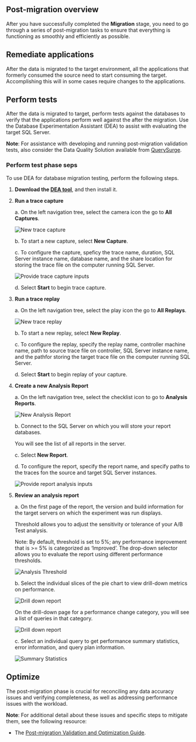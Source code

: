 ## Post-migration overview

After you have successfully completed the **Migration** stage, you need to go through a series of post-migration tasks to ensure that everything is functioning as smoothly and efficiently as possible.

## Remediate applications

After the data is migrated to the target environment, all the applications that formerly consumed the source need to start consuming the target. Accomplishing this will in some cases require changes to the applications.

## Perform tests

After the data is migrated to target, perform tests against the databases to verify that the applications perform well against the after the migration.
Use the Database Experimentation Assistant (DEA) to assist with evaluating the target SQL Server.

**Note**: For assistance with developing and running post-migration validation tests, also consider the Data Quality Solution available from [QuerySurge](http://www.querysurge.com/company/partners/microsoft). 

### Perform test phase seps

To use DEA for database migration testing, perform the following steps.

1. **Download the [DEA tool](https://www.microsoft.com/en-us/download/details.aspx?id=54090)**, and then install it.

2. **Run a trace capture**

    a. On the left navigation tree, select the camera icon the go to **All Captures**.
    
    ![New trace capture](https://mpbdevcontent.azureedge.net/Images/scenario-assets/deanewcapture.png)
    
    b. To start a new capture, select **New Capture**.
    
    c. To configure the capture, speficy the trace name, duration, SQL Server instance name, database name, and the share location for storing the trace file on the computer running SQL Server.
    
    ![Provide trace capture inputs](https://mpbdevcontent.azureedge.net/Images/scenario-assets/deacaptureinputs.png)
    
    d. Select **Start** to begin trace capture.

3. **Run a trace replay**
    
    a. On the left navigation tree, select the play icon the go to **All Replays**.
    
    ![New trace replay](https://mpbdevcontent.azureedge.net/Images/scenario-assets/deanewreplay.png)
    
    b. To start a new replay, select **New Replay**.
    
    c. To configure the replay, specify the replay name, controller machine name, path to source trace file on controller, SQL Server instance name, and the pathfor storing the target trace file on the computer running SQL Server.
    
    d. Select **Start** to begin replay of your capture.
    
 4. **Create a new Analysis Report**
 
    a. On the left navigation tree, select the checklist icon to go to **Analysis Reports**. 
    
    ![New Analysis Report](https://mpbdevcontent.azureedge.net/Images/scenario-assets/deanewanalysis.png)
    
    b. Connect to the SQL Server on which you will store your report databases.
    
    You will see the list of all reports in the server.
    
    c. Select **New Report**.
    
    d. To configure the report, specify the report name, and specify paths to the traces fon the source and target SQL Server instances.
    
    ![Provide report analysis inputs](https://mpbdevcontent.azureedge.net/Images/scenario-assets/deaanalysisinput.png)
    
 5. **Review an analysis report**
 
    a. On the first page of the report, the version and build information for the target servers on which the experiment was run displays.
    
    Threshold allows you to adjust the sensitivity or tolerance of your A/B Test analysis. 
    
    Note: By default, threshold is set to 5%; any performance improvement that is >= 5% is categorized as ‘Improved’. The drop-down selector allows you to evaluate the report using different performance thresholds.
       
    ![Analysis Threshold](https://mpbdevcontent.azureedge.net/Images/scenario-assets/deathreshold.jpg)
    
    b. Select the individual slices of the pie chart to view drill-down metrics on performance.
    
    ![Drill down report](https://mpbdevcontent.azureedge.net/Images/scenario-assets/deachart.png)
    
    On the drill-down page for a performance change category, you will see a list of queries in that category. 
    
    ![Drill down report](https://mpbdevcontent.azureedge.net/Images/scenario-assets/deaerrorqueries.png)
    
    c. Select an individual query to get performance summary statistics, error information, and query plan information.
    
    ![Summary Statistics](https://mpbdevcontent.azureedge.net/Images/scenario-assets/deasummarystats.png)

## Optimize

The post-migration phase is crucial for reconciling any data accuracy issues and verifying completeness, as well as addressing performance issues with the workload.

**Note**: For additional detail about these issues and specific steps to mitigate them, see the following resource:
* The [Post-migration Validation and Optimization Guide](https://docs.microsoft.com/en-us/sql/relational-databases/post-migration-validation-and-optimization-guide).
